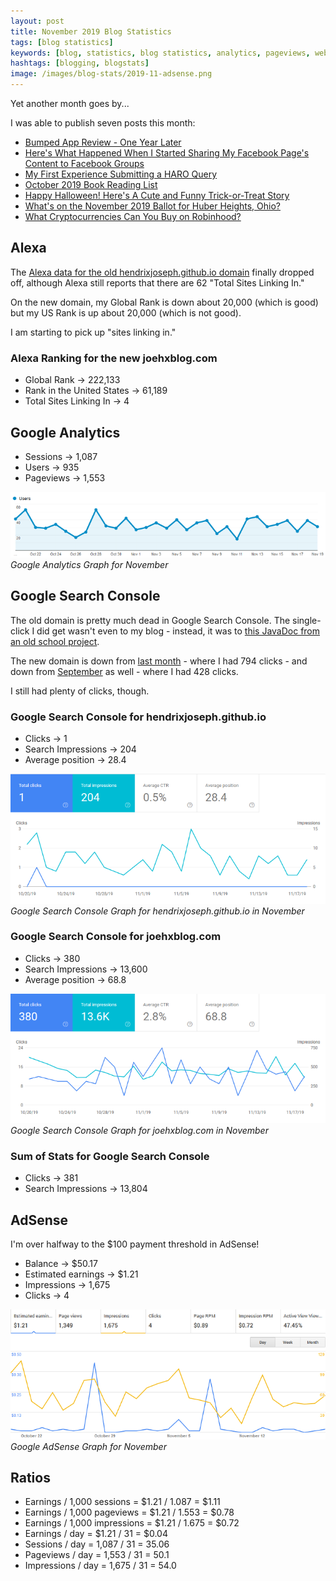```yaml
---
layout: post
title: November 2019 Blog Statistics
tags: [blog statistics]
keywords: [blog, statistics, blog statistics, analytics, pageviews, webmaster, webmaster tools, alexa, google]
hashtags: [blogging, blogstats]
image: /images/blog-stats/2019-11-adsense.png
---
```


Yet another month goes by...

I was able to publish seven posts this month:

* [Bumped App Review - One Year Later](https://www.joehxblog.com/bumped-app-review-one-year-later/)
* [Here's What Happened When I Started Sharing My Facebook Page's Content to Facebook Groups](https://www.joehxblog.com/heres-what-happened-when-i-started-sharing-my-facebook-pages-content-to-facebook-groups/)
* [My First Experience Submitting a HARO Query](https://www.joehxblog.com/my-first-experience-submitting-a-haro-query/)
* [October 2019 Book Reading List](https://www.joehxblog.com/october-2019-book-reading-list/)
* [Happy Halloween! Here's A Cute and Funny Trick-or-Treat Story](https://www.joehxblog.com/happy-halloween-heres-a-cute-and-funny-trick-or-treat-story/)
* [What's on the November 2019 Ballot for Huber Heights, Ohio?](https://www.joehxblog.com/whats-on-the-november-2019-ballot-for-huber-heights-ohio/)
* [What Cryptocurrencies Can You Buy on Robinhood?](https://www.joehxblog.com/what-cryptocurrencies-can-you-buy-on-robinhood/)

## Alexa

The [Alexa data for the old hendrixjoseph.github.io domain](https://www.alexa.com/siteinfo/hendrixjoseph.github.io) finally dropped off, although Alexa still reports that there are 62 "Total Sites Linking In."

On the new domain, my Global Rank is down about 20,000 (which is good) but my US Rank is up about 20,000 (which is not good).

I am starting to pick up "sites linking in."

### Alexa Ranking for the new joehxblog.com

* Global Rank &rarr; 222,133
* Rank in the United States &rarr; 61,189
* Total Sites Linking In &rarr; 4

## Google Analytics

* Sessions &rarr; 1,087
* Users &rarr; 935
* Pageviews &rarr; 1,553

![Google Analytics Graph for November](/images/blog-stats/2019-11-stats.png)
*Google Analytics Graph for November*

## Google Search Console

The old domain is pretty much dead in Google Search Console. The single-click I did get wasn't even to my blog - instead, it was to [this  JavaDoc from an old school project](https://www.joehxblog.com/FamilyTree/apidocs/edu/wright/hendrix11/familyTree/entity/Person.html).

The new domain is down from [last month](https://www.joehxblog.com/october-2019-blog-statistics/) - where I had 794 clicks - and down from [September](https://www.joehxblog.com/september-2019-blog-statistics/) as well - where I had 428 clicks.

I still had plenty of clicks, though.

### Google Search Console for hendrixjoseph.github.io

* Clicks &rarr; 1
* Search Impressions &rarr; 204
* Average position &rarr; 28.4

![Google Search Console Graph for November](/images/blog-stats/2019-11-hendrixjoseph.github.io-search-console.png)
*Google Search Console Graph for 
hendrixjoseph.github.io in November*

### Google Search Console for joehxblog.com

* Clicks &rarr; 380
* Search Impressions &rarr; 13,600
* Average position &rarr; 68.8

![Google Search Console Graph for November](/images/blog-stats/2019-11-joehxblog.com-search-console.png)
*Google Search Console Graph for joehxblog.com in November*

### Sum of Stats for Google Search Console

* Clicks &rarr; 381
* Search Impressions &rarr; 13,804

## AdSense

I'm over halfway to the $100 payment threshold in AdSense!

* Balance &rarr; $50.17
* Estimated earnings &rarr; $1.21
* Impressions &rarr; 1,675
* Clicks &rarr; 4

![Google AdSense Graph for November](/images/blog-stats/2019-11-adsense.png)
*Google AdSense Graph for November*

## Ratios

* Earnings / 1,000 sessions = $1.21 / 1.087 = $1.11
* Earnings / 1,000 pageviews = $1.21 / 1.553 = $0.78
* Earnings / 1,000 impressions = $1.21 / 1.675 = $0.72
* Earnings / day = $1.21 / 31 = $0.04
* Sessions / day = 1,087 / 31 = 35.06
* Pageviews / day = 1,553 / 31 = 50.1
* Impressions / day = 1,675 / 31 = 54.0
